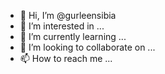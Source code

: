 - 👋 Hi, I’m @gurleensibia
- 👀 I’m interested in ...
- 🌱 I’m currently learning ...
- 💞️ I’m looking to collaborate on ...
- 📫 How to reach me ...

<!---
gurleensibia/gurleensibia is a ✨ special ✨ repository because its `README.md` (this file) appears on your GitHub profile.
You can click the Preview link to take a look at your changes.
--->
